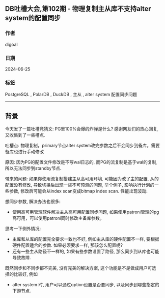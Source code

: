 ## DB吐槽大会,第102期 - 物理复制主从库不支持alter system的配置同步  
                           
### 作者                                                  
digoal                                                  
                                                  
### 日期                                                  
2024-06-25                                       
                                                  
### 标签                                 
PostgreSQL , PolarDB , DuckDB , 主从 , alter system 配置同步问题   
                                                  
----                                                  
                                                  
## 背景       
今天发了一篇吐槽竞猜文: PG里100%会爆的炸弹是什么? 感谢网友们的热心回复, 又收集到了一些槽点.      
    
吐槽点: 物理复制，primary节点alter system改完参数之后不会同步到备库，需要备库也进行手动修改    
    
原因: 因为PG的配置文件修改是不写wal日志的, 而PG的流复制是基于wal的复制, 所以无法同步到standby节点.    
  
带来的问题: 如果你使用流复制搭建主从高可用环境, 可能因为改了主的配置, 从的配置没有修改, 导致切换后出现一些不可预测的问题, 举个例子, 影响执行计划的一些参数, 修改后可能会从index scan变成bitmap index scan. 性能出现波动.    
  
想同步参数, 解决办法也很多:
- 使用高可用管理软件解决主从高可用配置同步问题, 如果使用patroni管理的pg高可用，可以使用patroni同时修改主备库参数。    
  
思考一下例外情况: 
- 主库和从库的配置完全要求一致也不好, 例如主从库的硬件配置不一样, 要根据硬件配置适合的参数. 如果必须要求一样, 那该怎么配置呢?
- 还有一些主从路径不一样的, 如果有些参数设置了路径, 那么同步到从库也可能导致故障.     
  
既然同步和不同步都不完美, 没有完美的解决方案, 这个功能是不是做成用户可选择的比较好, 例如
- alter system 时, 用户可以通过option设置是否要同步, 以及同步到哪些指定的下游节点.   
  
  
